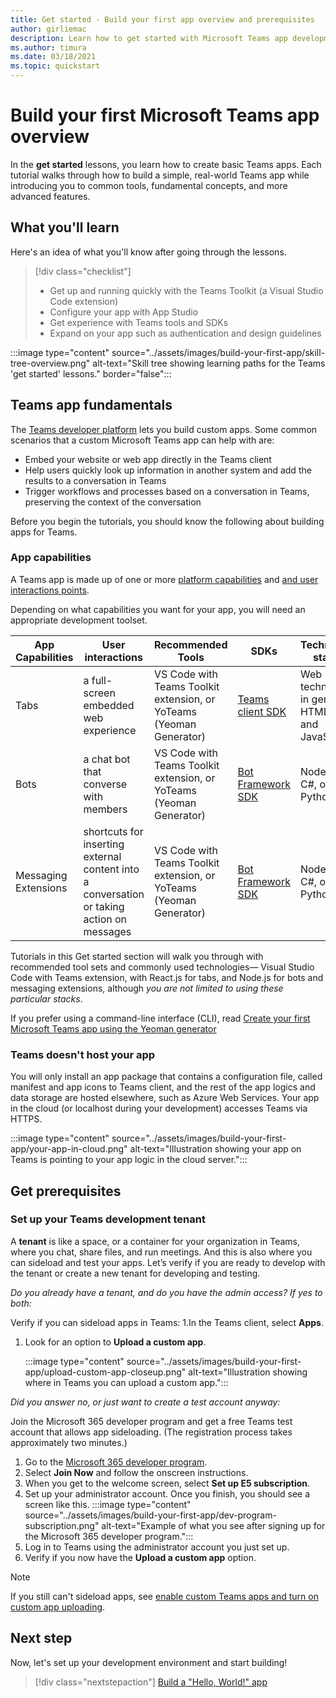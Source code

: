 ```yaml
---
title: Get started - Build your first app overview and prerequisites
author: girliemac
description: Learn how to get started with Microsoft Teams app development and set up your environment.
ms.author: timura
ms.date: 03/18/2021
ms.topic: quickstart
---
```

# Build your first Microsoft Teams app overview

In the **get started** lessons, you learn how to create basic Teams apps. Each tutorial walks through how to build a simple, real-world Teams app while introducing you to common tools, fundamental concepts, and more advanced features.

## What you'll learn

Here's an idea of what you'll know after going through the lessons.

> [!div class="checklist"]
  >
  > * Get up and running quickly with the Teams Toolkit (a Visual Studio Code extension) 
  > * Configure your app with App Studio 
  > * Get experience with Teams tools and SDKs 
  > * Expand on your app such as authentication and design guidelines 

:::image type="content" source="../assets/images/build-your-first-app/skill-tree-overview.png" alt-text="Skill tree showing learning paths for the Teams 'get started' lessons." border="false":::

## Teams app fundamentals

The [Teams developer platform](../overview.md) lets you build custom apps. Some common scenarios that a custom Microsoft Teams app can help with are: 

* Embed your website or web app directly in the Teams client 
* Help users quickly look up information in another system and add the results to a conversation in Teams 
* Trigger workflows and processes based on a conversation in Teams, preserving the context of the conversation 

Before you begin the tutorials, you should know the following about building apps for Teams.

### App capabilities

A Teams app is made up of one or more [platform capabilities](../concepts/capabilities-overview.md) and [and user interactions points](../concepts/extensibility-points.md).

Depending on what capabilities you want for your app, you will need an appropriate development toolset.  

| **App Capabilities**| **User interactions** | **Recommended Tools** | **SDKs** | **Technology stacks** |
|--------|--------|--------|--------|--------|
| Tabs | a full-screen embedded web experience  | VS Code with Teams Toolkit extension, or YoTeams (Yeoman Generator) |[Teams client SDK](https://docs.microsoft.com/javascript/api/overview/msteams-client) | Web technology in general—HTML, CSS, and JavaScript |
| Bots | a chat bot that converse with members | VS Code with Teams Toolkit extension, or YoTeams (Yeoman Generator)  |[Bot Framework SDK](https://dev.botframework.com/) | Node.js, C#, or Python | 
| Messaging Extensions | shortcuts for inserting external content into a conversation or taking action on messages | VS Code with Teams Toolkit extension, or YoTeams (Yeoman Generator)  | [Bot Framework SDK](https://dev.botframework.com/) | Node.js, C#, or Python |

Tutorials in this Get started section will walk you through with recommended tool sets and commonly used technologies— Visual Studio Code with Teams extension, with React.js for tabs, and Node.js for bots and messaging extensions, although _you are not limited to using these particular stacks_. 

If you prefer using a command-line interface (CLI), read [Create your first Microsoft Teams app using the Yeoman generator](../tutorials/get-started-yeoman.md) 

### Teams doesn't host your app

You will only install an app package that contains a configuration file, called manifest and app icons to Teams client, and the rest of the app logics and data storage are hosted elsewhere, such as Azure Web Services. Your app in the cloud (or localhost during your development) accesses Teams via HTTPS.

:::image type="content" source="../assets/images/build-your-first-app/your-app-in-cloud.png" alt-text="Illustration showing your app on Teams is pointing to your app logic in the cloud server.":::

## Get prerequisites

### Set up your Teams development tenant

A **tenant** is like a space, or a container for your organization in Teams, where you chat, share files, and run meetings. And this is also where you can sideload and test your apps. Let’s verify if you are ready to develop with the tenant or create a new tenant for developing and testing. 

_Do you already have a tenant, and do you have the admin access? If yes to both:_

Verify if you can sideload apps in Teams: 
1.In the Teams client, select **Apps**. 
1. Look for an option to **Upload a custom app**. 

    :::image type="content" source="../assets/images/build-your-first-app/upload-custom-app-closeup.png" alt-text="Illustration showing where in Teams you can upload a custom app.":::
    
_Did you answer no, or just want to create a test account anyway:_

Join the Microsoft 365 developer program and get a free Teams test account that allows app sideloading. (The registration process takes approximately two minutes.)

1. Go to the [Microsoft 365 developer program](https://developer.microsoft.com/microsoft-365/dev-program).
1. Select **Join Now** and follow the onscreen instructions.
1. When you get to the welcome screen, select **Set up E5 subscription**.
1. Set up your administrator account. Once you finish, you should see a screen like this.
:::image type="content" source="../assets/images/build-your-first-app/dev-program-subscription.png" alt-text="Example of what you see after signing up for the Microsoft 365 developer program.":::
1. Log in to Teams using the administrator account you just set up.
1. Verify if you now have the **Upload a custom app** option.

> [!Note]
> If you still can't sideload apps, see [enable custom Teams apps and turn on custom app uploading](https://docs.microsoft.com/microsoftteams/platform/concepts/build-and-test/prepare-your-o365-tenant#enable-custom-teams-apps-and-turn-on-custom-app-uploading).


## Next step

Now, let's set up your development environment and start building!

> [!div class="nextstepaction"]
> [Build a "Hello, World!" app](../build-your-first-app/build-and-run.md)

